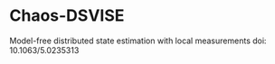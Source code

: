 # Chaos-DSVISE
Model-free distributed state estimation with local measurements doi: 10.1063/5.0235313
